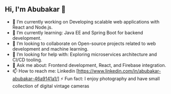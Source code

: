 ## Hi, I'm Abubakar 👋

- 🔭 I’m currently working on Developing scalable web applications with React and Node.js.
- 🌱 I’m currently learning: Java EE and Spring Boot for backend development.
- 👯 I’m looking to collaborate on Open-source projects related to web development and machine learning.
- 🤔 I’m looking for help with: Exploring microservices architecture and CI/CD tooling.
- 💬 Ask me about: Frontend development, React, and Firebase integration.
- 📫 How to reach me: Linkedin [https://www.linkedin.com/in/abubakar-abubakar-46a9141a1/]
⚡ Fun fact: I enjoy photography and have small collection of digital vintage cameras


